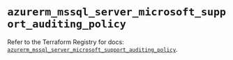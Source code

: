 # `azurerm_mssql_server_microsoft_support_auditing_policy`

Refer to the Terraform Registry for docs: [`azurerm_mssql_server_microsoft_support_auditing_policy`](https://registry.terraform.io/providers/hashicorp/azurerm/4.14.0/docs/resources/mssql_server_microsoft_support_auditing_policy).
